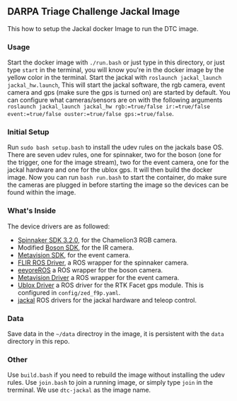 ## DARPA Triage Challenge Jackal Image

This how to setup the Jackal docker Image to run the DTC image.

### Usage
Start the docker image with `./run.bash` or just type in this directory, or just type `start` in the terminal, you will know you're in the docker image by the yellow color in the terminal. Start the jackal with `roslaunch jackal_launch jackal_hw.launch`, This will start the jackal software, the rgb camera, event camera and gps (make sure the gps is turned on) are started by default. You can configure what cameras/sensors are on with the following arguments `roslaunch jackal_launch jackal_hw rgb:=true/false ir:=true/false event:=true/false ouster:=true/false gps:=true/false`. 

### Initial Setup

Run `sudo bash setup.bash` to install the udev rules on the jackals base OS. There are seven udev rules, one for spinnaker, two for the boson (one for the trigger, one for the image stream), two for the event camera, one for the jackal hardware and one for the ublox gps. It will then build the docker image. Now you can run `bash run.bash` to start the container, do make sure the cameras are plugged in before starting the image so the devices can be found within the image.

### What's Inside

The device drivers are as followed:
- [Spinnaker SDK 3.2.0](https://www.flir.com/products/spinnaker-sdk/?vertical=machine+vision&segment=iis), for the Chamelion3 RGB camera.
- Modified [Boson SDK](https://github.com/jhughes50/boson-sdk), for the IR camera.
- [Metavision SDK](https://docs.prophesee.ai/stable/index.html), for the event camera.
- [FLIR ROS Driver](https://github.com/ros-drivers/flir_camera_driver), a ROS wrapper for the spinnaker camera.
- [eeyoreROS](https://github.com/jhughes50/eeyoreROS) a ROS wrapper for the boson camera.
- [Metavision Driver](https://github.com/ros-event-camera/metavision_driver) a ROS wrapper for the event camera.
- [Ublox Driver](https://github.com/KumarRobotics/ublox) a ROS driver for the RTK Facet gps module. This is configured in `config/zed_f9p.yaml`.
- [jackal](https://github.com/jhughes50/jackal) ROS drivers for the jackal hardware and teleop control.

### Data
Save data in the `~/data` directroy in the image, it is persistent with the `data` directory in this repo.

### Other
Use `build.bash` if you need to rebuild the image without installing the udev rules. Use `join.bash` to join a running image, or simply type `join` in the trerminal. We use `dtc-jackal` as the image name.
